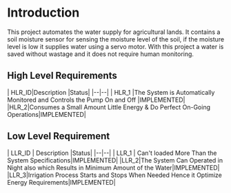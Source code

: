 ﻿# Introduction
This project automates the water supply for agricultural lands. It contains a soil moisture sensor for sensing the moisture level of the soil, if the moisture  level is low it supplies water using a servo motor. With this project a water is saved without wastage and it does not require human monitoring.
## High Level Requirements
|  HLR_ID|Description  |Status|
|--|--|
| HLR_1 |The System is Automatically Monitored and Controls the Pump On and Off  |IMPLEMENTED|
|HLR_2|Consumes a Small Amount Little Energy & Do Perfect On-Going Operations|IMPLEMENTED|
## Low Level Requirement
| LLR_ID | Description |Status|
|--|--|
| LLR_1 |  Can't loaded More Than the System Specifications|IMPLEMENTED|
|LLR_2|The System Can Operated in Night also which Results in Minimum Amount of the Water|IMPLEMENTED|
|LLR_3|Irrigation Process Starts and Stops When Needed Hence it Optimize Energy Requirements|IMPLEMENTED|



